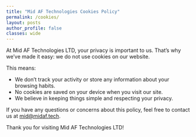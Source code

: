 ```yaml
---
title: "Mid AF Technologies Cookies Policy"
permalink: /cookies/
layout: posts
author_profile: false
classes: wide
---
```


At Mid AF Technologies LTD, your privacy is important to us. That’s why we’ve made it easy: we do not use cookies on our website.

This means:
* We don’t track your activity or store any information about your browsing habits.
* No cookies are saved on your device when you visit our site.
* We believe in keeping things simple and respecting your privacy. 

If you have any questions or concerns about this policy, feel free to contact us at [mid@midaf.tech](mailto:mid@midaf.tech).

Thank you for visiting Mid AF Technologies LTD!
